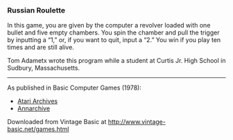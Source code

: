 ### Russian Roulette

In this game, you are given by the computer a revolver loaded with one bullet and five empty chambers. You spin the chamber and pull the trigger by inputting a “1,” or, if you want to quit, input a “2.” You win if you play ten times and are still alive.

Tom Adametx wrote this program while a student at Curtis Jr. High School in Sudbury, Massachusetts.

---

As published in Basic Computer Games (1978):
- [Atari Archives](https://www.atariarchives.org/basicgames/showpage.php?page=141)
- [Annarchive](https://annarchive.com/files/Basic_Computer_Games_Microcomputer_Edition.pdf#page=153)

Downloaded from Vintage Basic at
http://www.vintage-basic.net/games.html
